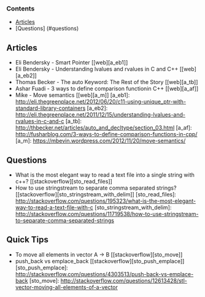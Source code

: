 ### Contents
* [Articles](#articles)
* [Questions] (#questions)

## Articles
* Eli Bendersky - Smart Pointer [[web][a_eb1]]
* Eli Bendersky - Understanding lvalues and rvalues in C and C++ [[web][a_eb2]]
* Thomas Becker - The auto Keyword: The Rest of the Story [[web][a_tb]]
* Ashar Fuadi - 3 ways to define comparison functionin C++ [[web][a_af]]
* Mike - Move semantics [[web][a_m]]
[a_eb1]: http://eli.thegreenplace.net/2012/06/20/c11-using-unique_ptr-with-standard-library-containers
[a_eb2]: http://eli.thegreenplace.net/2011/12/15/understanding-lvalues-and-rvalues-in-c-and-c
[a_tb]: http://thbecker.net/articles/auto_and_decltype/section_03.html
[a_af]: http://fusharblog.com/3-ways-to-define-comparison-functions-in-cpp/
[a_m]: https://mbevin.wordpress.com/2012/11/20/move-semantics/

## Questions
* What is the most elegant way to read a text file into a single string with c++? [[stackoverflow][sto_read_files]]
* How to use stringstream to separate comma separated strings? [[stackoverflow][sto_stringstream_with_delim]]
[sto_read_files]: http://stackoverflow.com/questions/195323/what-is-the-most-elegant-way-to-read-a-text-file-with-c
[sto_stringstream_with_delim]: http://stackoverflow.com/questions/11719538/how-to-use-stringstream-to-separate-comma-separated-strings

## Quick Tips
* To move all elements in vector A -> B [[stackoverflow][sto_move]]
* push_back vs emplace_back [[stackoverflow][sto_push_emplace]]
[sto_push_emplace]: http://stackoverflow.com/questions/4303513/push-back-vs-emplace-back
[sto_move]: http://stackoverflow.com/questions/12613428/stl-vector-moving-all-elements-of-a-vector
